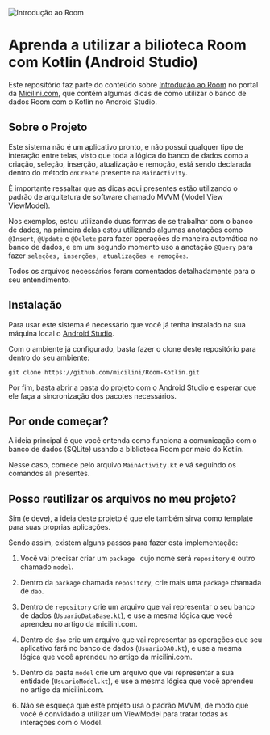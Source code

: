 ![Introdução ao Room](https://micilini.com/assets/img/android/room-android-micilini.png)

# Aprenda a utilizar a bilioteca Room com Kotlin (Android Studio)

Este repositório faz parte do conteúdo sobre [Introdução ao Room](https://micilini.com/conteudos/android/room) no portal da [Micilini.com](https://micilini.com), que contém algumas dicas de como utilizar o banco de dados Room com o Kotlin no Android Studio.

## Sobre o Projeto

Este sistema não é um aplicativo pronto, e não possui qualquer tipo de interação entre telas, visto que toda a lógica do banco de dados como a criação, seleção, inserção, atualização e remoção, está sendo declarada dentro do método ```onCreate``` presente na ```MainActivity```.

É importante ressaltar que as dicas aqui presentes estão utilizando o padrão de arquitetura de software chamado MVVM (Model View ViewModel).

Nos exemplos, estou utilizando duas formas de se trabalhar com o banco de dados, na primeira delas estou utilizando algumas anotações como ```@Insert```, ```@Update``` e ```@Delete``` para fazer operações de maneira automática no banco de dados, e em um segundo momento uso a anotação ```@Query``` para fazer ```seleções, inserções, atualizações e remoções```.

Todos os arquivos necessários foram comentados detalhadamente para o seu entendimento.

## Instalação 

Para usar este sistema é necessário que você já tenha instalado na sua máquina local o [Android Studio](https://developer.android.com/studio).

Com o ambiente já configurado, basta fazer o clone deste repositório para dentro do seu ambiente:

 ```git clone https://github.com/micilini/Room-Kotlin.git```

 Por fim, basta abrir a pasta do projeto com o Android Studio e esperar que ele faça a sincronização dos pacotes necessários.

## Por onde começar?

A ideia principal é que você entenda como funciona a comunicação com o banco de dados (SQLite) usando a biblioteca Room por meio do Kotlin.

Nesse caso, comece pelo arquivo ```MainActivity.kt``` e vá seguindo os comandos ali presentes.

## Posso reutilizar os arquivos no meu projeto?

Sim (e deve), a ideia deste projeto é que ele também sirva como template para suas proprias aplicações.

Sendo assim, existem alguns passos para fazer esta implementação:

1) Você vai precisar criar um  ```package ``` cujo nome será  ```repository``` e outro chamado ```model```.

2) Dentro da ```package``` chamada ```repository```, crie mais uma ```package``` chamada de ```dao```.

3) Dentro de ```repository``` crie um arquivo que vai representar o seu banco de dados (```UsuarioDataBase.kt```), e use a mesma lógica que você aprendeu no artigo da micilini.com.

4) Dentro de ```dao``` crie um arquivo que vai representar as operações que seu aplicativo fará no banco de dados (```UsuarioDAO.kt```), e use a mesma lógica que você aprendeu no artigo da micilini.com.

5) Dentro da pasta ```model``` crie um arquivo que vai representar a sua entidade (```UsuarioModel.kt```), e use a mesma lógica que você aprendeu no artigo da micilini.com.

7) Não se esqueça que este projeto usa o padrão MVVM, de modo que você é convidado a utilizar um ViewModel para tratar todas as interações com o Model.

